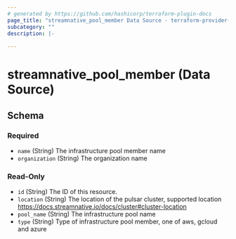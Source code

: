 ```yaml
---
# generated by https://github.com/hashicorp/terraform-plugin-docs
page_title: "streamnative_pool_member Data Source - terraform-provider-streamnative"
subcategory: ""
description: |-
  
---
```


# streamnative_pool_member (Data Source)





<!-- schema generated by tfplugindocs -->
## Schema

### Required

- `name` (String) The infrastructure pool member name
- `organization` (String) The organization name

### Read-Only

- `id` (String) The ID of this resource.
- `location` (String) The location of the pulsar cluster, supported location https://docs.streamnative.io/docs/cluster#cluster-location
- `pool_name` (String) The infrastructure pool name
- `type` (String) Type of infrastructure pool member, one of aws, gcloud and azure
